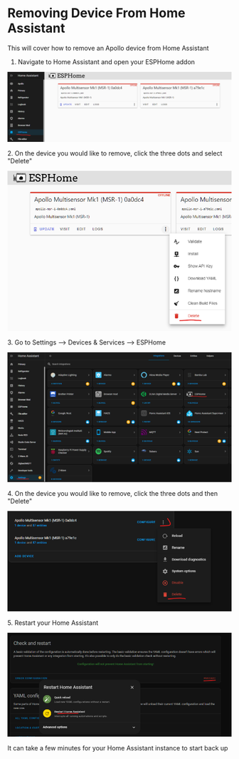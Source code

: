 # Removing Device From Home Assistant

This will cover how to remove an Apollo device from Home Assistant

1. Navigate to Home Assistant and open your ESPHome addon

![image.png](../assets/image_1.png)

2\. On the device you would like to remove, click the three dots and select "Delete"

![image.png](../assets/VKximage.png)

3\. Go to Settings --> Devices & Services --> ESPHome

![image.png](../assets/SMMimage.png)

4\. On the device you would like to remove, click the three dots and then "Delete"

![image.png](../assets/80Zimage.png)

5\. Restart your Home Assistant

![image.png](../assets/Wvpimage.png)

It can take a few minutes for your Home Assistant instance to start back up